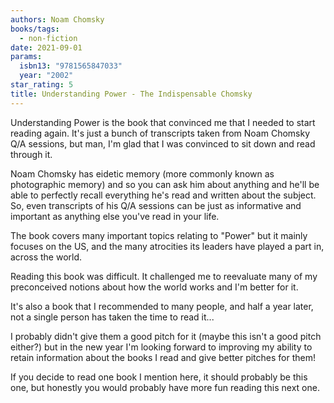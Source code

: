 ```yaml
---
authors: Noam Chomsky
books/tags:
  - non-fiction
date: 2021-09-01
params:
  isbn13: "9781565847033"
  year: "2002"
star_rating: 5
title: Understanding Power - The Indispensable Chomsky
---
```


Understanding Power is the book that convinced me that I needed to start reading
again. It's just a bunch of transcripts taken from Noam Chomsky Q/A sessions,
but man, I'm glad that I was convinced to sit down and read through it.

<!--more-->

Noam Chomsky has eidetic memory (more commonly known as photographic memory) and
so you can ask him about anything and he'll be able to perfectly recall
everything he's read and written about the subject. So, even transcripts of his
Q/A sessions can be just as informative and important as anything else you've
read in your life.

The book covers many important topics relating to "Power" but it mainly focuses
on the US, and the many atrocities its leaders have played a part in, across the
world.

Reading this book was difficult. It challenged me to reevaluate many of my
preconceived notions about how the world works and I'm better for it.

It's also a book that I recommended to many people, and half a year later, not a
single person has taken the time to read it...

I probably didn't give them a good pitch for it (maybe this isn't a good pitch
either?) but in the new year I'm looking forward to improving my ability to
retain information about the books I read and give better pitches for them!

If you decide to read one book I mention here, it should probably be this one,
but honestly you would probably have more fun reading this next one.
